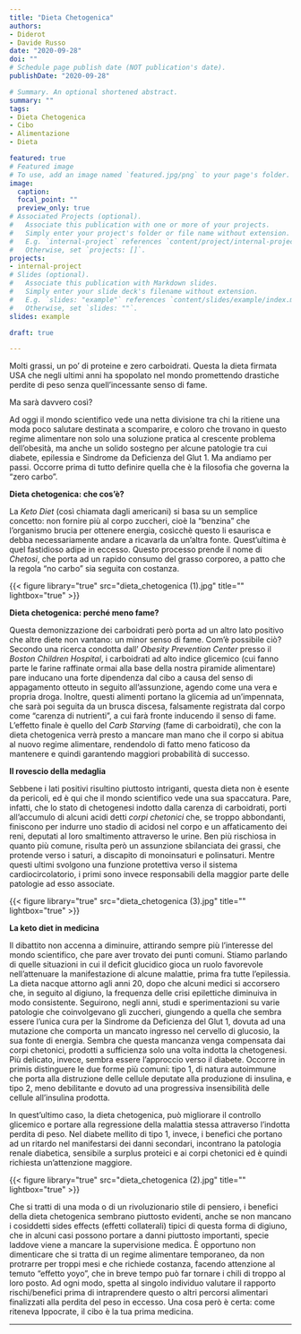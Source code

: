 ```yaml
---
title: "Dieta Chetogenica"
authors:
- Diderot
- Davide Russo
date: "2020-09-28"
doi: ""
# Schedule page publish date (NOT publication's date).
publishDate: "2020-09-28"

# Summary. An optional shortened abstract.
summary: ""
tags:
- Dieta Chetogenica
- Cibo
- Alimentazione
- Dieta

featured: true
# Featured image
# To use, add an image named `featured.jpg/png` to your page's folder. 
image:
  caption: 
  focal_point: ""
  preview_only: true
# Associated Projects (optional).
#   Associate this publication with one or more of your projects.
#   Simply enter your project's folder or file name without extension.
#   E.g. `internal-project` references `content/project/internal-project/index.md`.
#   Otherwise, set `projects: []`.
projects:
- internal-project
# Slides (optional).
#   Associate this publication with Markdown slides.
#   Simply enter your slide deck's filename without extension.
#   E.g. `slides: "example"` references `content/slides/example/index.md`.
#   Otherwise, set `slides: ""`.
slides: example

draft: true

---
```


Molti grassi, un po’ di proteine e zero carboidrati. Questa la dieta firmata USA che negli ultimi anni ha spopolato nel mondo promettendo drastiche perdite di peso senza quell’incessante senso di fame. 

Ma sarà davvero così? 

Ad oggi il mondo scientifico vede una netta divisione tra chi la ritiene una moda poco salutare destinata a scomparire, e coloro che trovano in questo regime alimentare non solo una soluzione pratica al crescente problema dell’obesità, ma anche un solido sostegno per alcune patologie tra cui diabete, epilessia e Sindrome da Deficienza del Glut 1. Ma andiamo per passi. Occorre prima di tutto definire quella che è la filosofia che governa la “zero carbo”.

**Dieta chetogenica: che cos’è?**

La *Keto Diet* (così chiamata dagli americani) si basa su un semplice concetto: non fornire più al corpo zuccheri, cioè la “benzina” che l’organismo brucia per ottenere energia, cosìcchè questo li esaurisca e debba necessariamente andare a ricavarla da un’altra fonte. Quest’ultima è quel fastidioso adipe in eccesso. Questo processo prende il nome di *Chetosi*, che porta ad un rapido consumo del grasso corporeo, a patto che la regola “no carbo” sia seguita con costanza. 

{{< figure library="true" src="dieta_chetogenica (1).jpg" title="" lightbox="true" >}}

**Dieta chetogenica: perché meno fame?**

Questa demonizzazione dei carboidrati però porta ad un altro lato positivo che altre diete non vantano: un minor senso di fame. Com’è possibile ciò? Secondo una ricerca condotta dall’ *Obesity Prevention Center* presso il *Boston Children Hospital*, i carboidrati ad alto indice glicemico (cui fanno parte le farine raffinate ormai alla base della nostra piramide alimentare) pare inducano una forte dipendenza dal cibo a causa del senso di appagamento otteuto in seguito all’assunzione, agendo come una vera e propria droga. Inoltre, questi alimenti portano la glicemia ad un’impennata, che sarà poi seguita da un brusca discesa, falsamente registrata dal corpo come “carenza di nutrienti”, a cui farà fronte inducendo il senso di fame. L’effetto finale è quello del *Carb Starving* (fame di carboidrati), che con la dieta chetogenica verrà presto a mancare man mano che il corpo si abitua al nuovo regime alimentare, rendendolo di fatto meno faticoso da mantenere e quindi garantendo maggiori probabilità di successo.

**Il rovescio della medaglia**

Sebbene i lati positivi risultino piuttosto intriganti, questa dieta non è esente da pericoli, ed è qui che il mondo scientifico vede una sua spaccatura. Pare, infatti, che lo stato di chetogenesi indotto dalla carenza di carboidrati, porti all’accumulo di alcuni acidi detti *corpi chetonici* che, se troppo abbondanti, finiscono per indurre uno stadio di acidosi nel corpo e un affaticamento dei reni, deputati al loro smaltimento attraverso le urine. Ben più rischiosa in quanto più comune, risulta però un assunzione sbilanciata dei grassi, che protende verso i saturi, a discapito di monoinsaturi e polinsaturi. Mentre questi ultimi svolgono una funzione protettiva verso il sistema cardiocircolatorio, i primi sono invece responsabili della maggior parte delle patologie ad esso associate. 

{{< figure library="true" src="dieta_chetogenica (3).jpg" title="" lightbox="true" >}}

**La keto diet in medicina**

Il dibattito non accenna a diminuire, attirando sempre più l’interesse del mondo scientifico, che pare aver trovato dei punti comuni. Stiamo parlando di quelle situazioni in cui il deficit glucidico gioca un ruolo favorevole nell’attenuare la manifestazione di alcune malattie, prima fra tutte l’epilessia. La dieta nacque attorno agli anni 20, dopo che alcuni medici si accorsero che, in seguito al digiuno, la frequenza delle crisi epilettiche diminuiva in modo consistente. Seguirono, negli anni, studi e sperimentazioni su varie patologie che coinvolgevano gli zuccheri, giungendo a quella che sembra essere l’unica cura per la Sindrome da Deficienza del Glut 1, dovuta ad una mutazione che comporta un mancato ingresso nel cervello di glucosio, la sua fonte di energia. Sembra che questa mancanza venga compensata dai corpi chetonici, prodotti a sufficienza solo una volta indotta la chetogenesi. Più delicato, invece, sembra essere l’approccio verso il diabete. Occorre in primis distinguere le due forme più comuni: tipo 1, di natura autoimmune che porta alla distruzione delle cellule deputate alla produzione di insulina, e tipo 2, meno debilitante e dovuto ad una progressiva insensibilità delle cellule all’insulina prodotta.

In quest’ultimo caso, la dieta chetogenica, può migliorare il controllo glicemico e portare alla regressione della malattia stessa attraverso l’indotta perdita di peso. Nel diabete mellito di tipo 1, invece, i benefici che portano ad un ritardo nel manifestarsi dei danni secondari, incontrano la patologia renale diabetica, sensibile a surplus proteici e ai corpi chetonici ed è quindi richiesta un’attenzione maggiore.

{{< figure library="true" src="dieta_chetogenica (2).jpg" title="" lightbox="true" >}}

Che si tratti di una moda o di un rivoluzionario stile di pensiero, i benefici della dieta chetogenica sembrano piuttosto evidenti, anche se non mancano i cosiddetti sides effects (effetti collaterali) tipici di questa forma di digiuno, che in alcuni casi possono portare a danni piuttosto importanti, specie laddove viene a mancare la supervisione medica. È opportuno non dimenticare che si tratta di un regime alimentare temporaneo, da non protrarre per troppi mesi e che richiede costanza, facendo attenzione al temuto “effetto yoyo”, che in breve tempo può far tornare i chili di troppo al loro posto. Ad ogni modo, spetta al singolo individuo valutare il rapporto rischi/benefici prima di intraprendere questo o altri percorsi alimentari finalizzati alla perdita del peso in eccesso. Una cosa però è certa: come riteneva Ippocrate, il cibo è la tua prima medicina.

---
